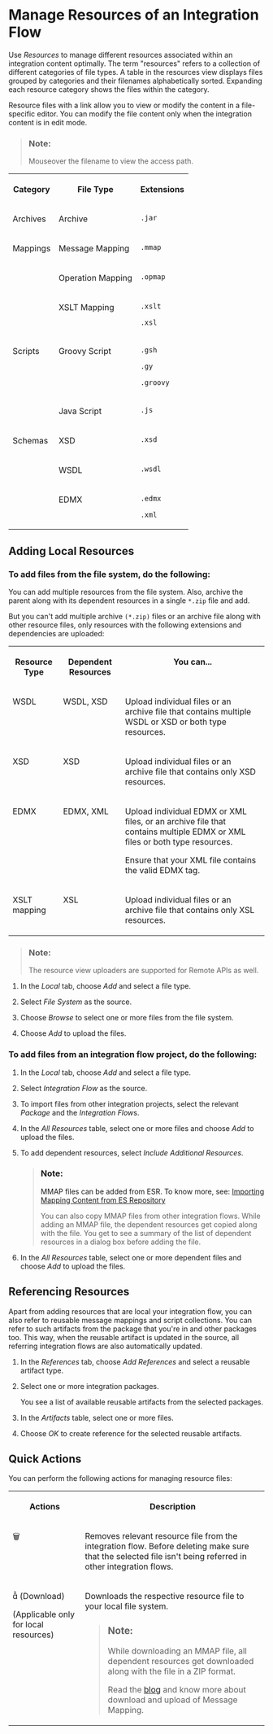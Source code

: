 <!-- loiob5968b260c1548418df4e529a9cb153f -->

<link rel="stylesheet" type="text/css" href="../css/sap-icons.css"/>

# Manage Resources of an Integration Flow

Use *Resources* to manage different resources associated within an integration content optimally. The term "resources" refers to a collection of different categories of file types. A table in the resources view displays files grouped by categories and their filenames alphabetically sorted. Expanding each resource category shows the files within the category.

Resource files with a link allow you to view or modify the content in a file-specific editor. You can modify the file content only when the integration content is in edit mode.

> ### Note:  
> Mouseover the filename to view the access path.


<table>
<tr>
<th valign="top">

Category



</th>
<th valign="top">

File Type



</th>
<th valign="top">

Extensions



</th>
</tr>
<tr>
<td valign="top">

Archives



</td>
<td valign="top">

Archive



</td>
<td valign="top">

 `.jar` 



</td>
</tr>
<tr>
<td valign="top" rowspan="3">

Mappings



</td>
<td valign="top">

Message Mapping



</td>
<td valign="top">

 `.mmap` 



</td>
</tr>
<tr>
<td valign="top">

Operation Mapping



</td>
<td valign="top">

 `.opmap` 



</td>
</tr>
<tr>
<td valign="top">

XSLT Mapping



</td>
<td valign="top">

`.xslt`

`.xsl`



</td>
</tr>
<tr>
<td valign="top" rowspan="2">

Scripts



</td>
<td valign="top">

Groovy Script



</td>
<td valign="top">

`.gsh`

`.gy`

`.groovy`



</td>
</tr>
<tr>
<td valign="top">

Java Script



</td>
<td valign="top">

 `.js` 



</td>
</tr>
<tr>
<td valign="top" rowspan="3">

Schemas



</td>
<td valign="top">

XSD



</td>
<td valign="top">

 `.xsd` 



</td>
</tr>
<tr>
<td valign="top">

WSDL



</td>
<td valign="top">

 `.wsdl` 



</td>
</tr>
<tr>
<td valign="top">

EDMX



</td>
<td valign="top">

`.edmx`

`.xml`



</td>
</tr>
</table>



<a name="loiob5968b260c1548418df4e529a9cb153f__section_nbs_mvf_fbb"/>

## Adding Local Resources



### To add files from the file system, do the following:

You can add multiple resources from the file system. Also, archive the parent along with its dependent resources in a single `*.zip` file and add.

But you can't add multiple archive `(*.zip)` files or an archive file along with other resource files, only resources with the following extensions and dependencies are uploaded:


<table>
<tr>
<th valign="top">

Resource Type



</th>
<th valign="top">

Dependent Resources



</th>
<th valign="top">

You can...



</th>
</tr>
<tr>
<td valign="top">

WSDL



</td>
<td valign="top">

WSDL, XSD



</td>
<td valign="top">

Upload individual files or an archive file that contains multiple WSDL or XSD or both type resources.



</td>
</tr>
<tr>
<td valign="top">

XSD



</td>
<td valign="top">

XSD



</td>
<td valign="top">

Upload individual files or an archive file that contains only XSD resources.



</td>
</tr>
<tr>
<td valign="top">

EDMX



</td>
<td valign="top">

EDMX, XML



</td>
<td valign="top">

Upload individual EDMX or XML files, or an archive file that contains multiple EDMX or XML files or both type resources.

Ensure that your XML file contains the valid EDMX tag.



</td>
</tr>
<tr>
<td valign="top">

XSLT mapping



</td>
<td valign="top">

XSL



</td>
<td valign="top">

Upload individual files or an archive file that contains only XSL resources.



</td>
</tr>
</table>

> ### Note:  
> The resource view uploaders are supported for Remote APIs as well.

1.  In the *Local* tab, choose *Add* and select a file type.

2.  Select *File System* as the source.

3.  Choose *Browse* to select one or more files from the file system.

4.  Choose *Add* to upload the files.




### To add files from an integration flow project, do the following:

1.  In the *Local* tab, choose *Add* and select a file type.

2.  Select *Integration Flow* as the source.

3.  To import files from other integration projects, select the relevant *Package* and the *Integration Flow*s.

4.  In the *All Resources* table, select one or more files and choose *Add* to upload the files.

5.  To add dependent resources, select *Include Additional Resources*.

    > ### Note:  
    > MMAP files can be added from ESR. To know more, see: [Importing Mapping Content from ES Repository](importing-mapping-content-from-es-repository-e18fc05.md)
    > 
    > You can also copy MMAP files from other integration flows. While adding an MMAP file, the dependent resources get copied along with the file. You get to see a summary of the list of dependent resources in a dialog box before adding the file.

6.  In the *All Resources* table, select one or more dependent files and choose *Add* to upload the files.




<a name="loiob5968b260c1548418df4e529a9cb153f__section_trh_wxk_ctb"/>

## Referencing Resources

Apart from adding resources that are local your integration flow, you can also refer to reusable message mappings and script collections. You can refer to such artifacts from the package that you're in and other packages too. This way, when the reusable artifact is updated in the source, all referring integration flows are also automatically updated.

1.  In the *References* tab, choose *Add References* and select a reusable artifact type.

2.  Select one or more integration packages.

    You see a list of available reusable artifacts from the selected packages.

3.  In the *Artifacts* table, select one or more files.

4.  Choose *OK* to create reference for the selected reusable artifacts.




<a name="loiob5968b260c1548418df4e529a9cb153f__section_mnc_4dw_k1b"/>

## Quick Actions

You can perform the following actions for managing resource files:


<table>
<tr>
<th valign="top">

Actions



</th>
<th valign="top">

Description



</th>
</tr>
<tr>
<td valign="top">

:wastebasket:



</td>
<td valign="top">

Removes relevant resource file from the integration flow. Before deleting make sure that the selected file isn't being referred in other integration flows.



</td>
</tr>
<tr>
<td valign="top">

<span class="SAP-icons"></span> \(Download\)

\(Applicable only for local resources\)



</td>
<td valign="top">

Downloads the respective resource file to your local file system.

> ### Note:  
> While downloading an MMAP file, all dependent resources get downloaded along with the file in a ZIP format.
> 
> Read the [blog](https://blogs.sap.com/2020/03/02/sap-cloud-platform-integration-download-and-upload-of-message-mapping/) and know more about download and upload of Message Mapping.



</td>
</tr>
</table>

